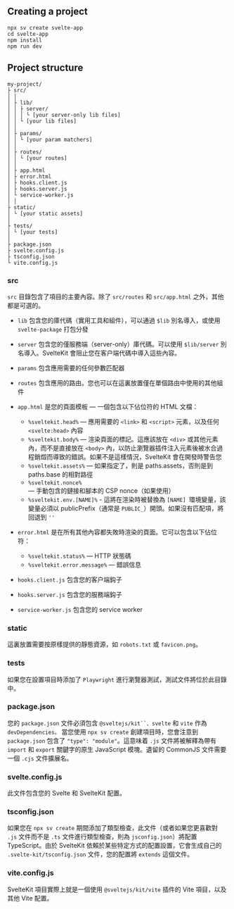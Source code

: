 ## Creating a project
```
npx sv create svelte-app
cd svelte-app
npm install
npm run dev
```

## Project structure
```
my-project/
├ src/
│ │ 
│ ├ lib/
│ │ ├ server/
│ │ │ └ [your server-only lib files]
│ │ └ [your lib files]
│ │ 
│ ├ params/
│ │ └ [your param matchers]
│ │ 
│ ├ routes/
│ │ └ [your routes]
│ │ 
│ ├ app.html
│ ├ error.html
│ ├ hooks.client.js
│ ├ hooks.server.js
│ └ service-worker.js
│ │ 
├ static/
│ └ [your static assets]
│
├ tests/
│ └ [your tests]
│
├ package.json
├ svelte.config.js
├ tsconfig.json
└ vite.config.js
```
### src
`src` 目錄包含了項目的主要內容。除了 `src/routes` 和 `src/app.html` 之外，其他都是可選的。

- `lib` 包含您的庫代碼（實用工具和組件），可以通過 `$lib` 別名導入，或使用 `svelte-package` 打包分發

- `server` 包含您的僅服務端（server-only）庫代碼。可以使用 `$lib/server` 別名導入。SvelteKit 會阻止您在客户端代碼中導入這些內容。

- `params` 包含應用需要的任何參數匹配器

- `routes` 包含應用的路由。您也可以在這裏放置僅在單個路由中使用的其他組件

- `app.html` 是您的頁面模板 — 一個包含以下佔位符的 HTML 文檔：
  - `%sveltekit.head%` — 應用需要的 `<link>` 和 `<script>` 元素，以及任何 `<svelte:head>` 內容
  - `%sveltekit.body%` — 渲染頁面的標記。這應該放在 `<div>` 或其他元素內，而不是直接放在 `<body>` 內，以防止瀏覽器插件注入元素後被水合過程銷燬而導致的錯誤。如果不是這樣情況，SvelteKit 會在開發時警告您
  - `%sveltekit.assets%` — 如果指定了，則是 paths.assets，否則是到 paths.base 的相對路徑
  - `%sveltekit.nonce%` — 手動包含的鏈接和腳本的 CSP nonce（如果使用）
  - `%sveltekit.env.[NAME]%` - 這將在渲染時被替換為 `[NAME] `環境變量，該變量必須以 publicPrefix（通常是 `PUBLIC_`）開頭。如果沒有匹配項，將回退到 `''`

- `error.html` 是在所有其他內容都失敗時渲染的頁面。它可以包含以下佔位符：
  - `%sveltekit.status%` — HTTP 狀態碼
  - `%sveltekit.error.message%` — 錯誤信息

- `hooks.client.js` 包含您的客户端鈎子

- `hooks.server.js` 包含您的服務端鈎子

- `service-worker.js` 包含您的 service worker

### static
這裏放置需要按原樣提供的靜態資源，如 `robots.txt` 或 `favicon.png`。

### tests
如果您在設置項目時添加了 `Playwright` 進行瀏覽器測試，測試文件將位於此目錄中。

### package.json
您的 `package.json` 文件必須包含 `@sveltejs/kit``、svelte` 和 `vite` 作為 `devDependencies。`
當您使用 `npx sv create` 創建項目時，您會注意到 `package.json` 包含了 `"type": "module"`。這意味着 `.js` 文件將被解釋為帶有 `import` 和 `export` 關鍵字的原生 JavaScript 模塊。遺留的 CommonJS 文件需要一個 `.cjs` 文件擴展名。

### svelte.config.js
此文件包含您的 Svelte 和 SvelteKit 配置。

### tsconfig.json
如果您在 `npx sv create` 期間添加了類型檢查，此文件（或者如果您更喜歡對 `.js` 文件而不是 `.ts` 文件進行類型檢查，則為 `jsconfig.json`）將配置 TypeScript。由於 SvelteKit 依賴於某些特定方式的配置設置，它會生成自己的 `.svelte-kit/tsconfig.json` 文件，您的配置將 `extends` 這個文件。

### vite.config.js
SvelteKit 項目實際上就是一個使用 `@sveltejs/kit/vite` 插件的 Vite 項目，以及其他 Vite 配置。
